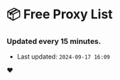 # :package: Free Proxy List
### Updated every 15 minutes.

- Last updated: `2024-09-17 16:09`

:heart:
